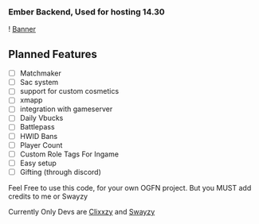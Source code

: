 ### Ember Backend, Used for hosting 14.30

! [Banner](https://media.discordapp.net/attachments/1304623382347644958/1307606335415910441/1162-1920x1080-desktop-1080p-fortnite-wallpaper-photo1.png?ex=673aeacc&is=6739994c&hm=f6393fa84c343f55e7c8fe7c6902c2d0ab9a961ab274bc2f4a6aee6b712a4561&=&format=webp&quality=lossless&width=1332&height=749)

## Planned Features

- [ ] Matchmaker
- [ ] Sac system
- [ ] support for custom cosmetics
- [ ] xmapp
- [ ] integration with gameserver
- [ ] Daily Vbucks
- [ ] Battlepass
- [ ] HWID Bans
- [ ] Player Count
- [ ] Custom Role Tags For Ingame
- [ ] Easy setup
- [ ] Gifting (through discord)

Feel Free to use this code, for your own OGFN project.
But you MUST add credits to me or Swayzy







Currently Only Devs are [Clixxzy](https://github.com/Clixxzydev) and [Swayzy](https://github.com/SwayzyFN)

